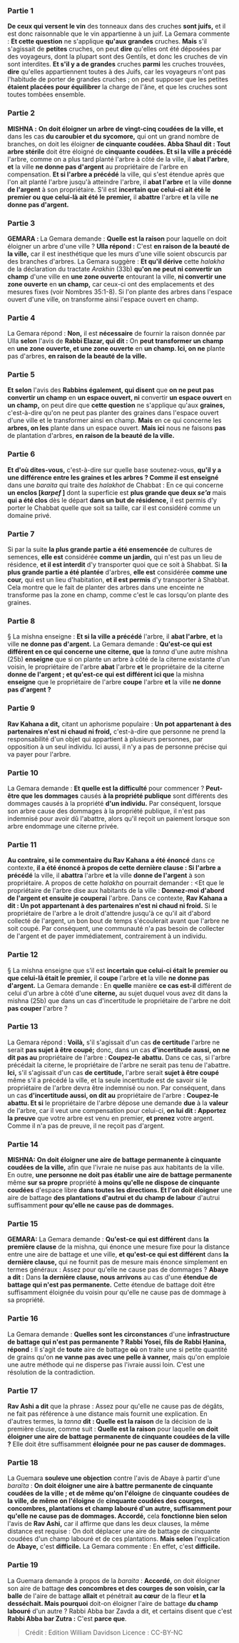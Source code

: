 
### Partie 1
<b>De ceux qui versent le vin</b> des tonneaux dans des cruches <b>sont juifs,</b> et il est donc raisonnable que le vin appartienne à un juif. La Gemara commente : <b>Et cette question</b> ne s'applique <b>qu'aux grandes</b> cruches. <b>Mais</b> s'il s'agissait de <b>petites</b> cruches, on peut <b>dire</b> qu'elles ont été déposées par des voyageurs,</b> dont la plupart sont des Gentils, et donc les cruches de vin sont interdites. <b>Et s'il y a de grandes</b> cruches <b>parmi</b> les cruches trouvées, <b>dire</b> qu'elles appartiennent toutes à des Juifs, car les voyageurs n'ont pas l'habitude de porter de grandes cruches ; on peut supposer que les petites <b>étaient placées pour équilibrer</b> la charge de l'âne, et que les cruches sont toutes tombées ensemble.

### Partie 2
<strong>MISHNA :</strong> <b>On doit éloigner un arbre de vingt-cinq coudées de la ville, et</b> dans les cas <b>du caroubier et du sycomore,</b> qui ont un grand nombre de branches, on doit les éloigner <b>de cinquante coudées. Abba Shaul dit : Tout arbre stérile</b> doit être éloigné de <b>cinquante coudées. Et si la ville a précédé</b> l'arbre, comme on a plus tard planté l'arbre à côté de la ville, il <b>abat l'arbre</b>, <b>et</b> la ville <b>ne donne pas d'argent</b> au propriétaire de l'arbre en compensation. <b>Et si l'arbre a précédé</b> la ville, qui s'est étendue après que l'on ait planté l'arbre jusqu'à atteindre l'arbre, il <b>abat l'arbre</b> et</b> la ville <b>donne de l'argent</b> à son propriétaire. S'il est <b>incertain que celui-ci ait été le premier ou que celui-là ait été le premier,</b> il <b>abattre</b> l'arbre <b>et</b> la ville <b>ne donne pas d'argent.</b>

### Partie 3
<strong>GEMARA : </strong>La Gemara demande : <b>Quelle est la raison</b> pour laquelle on doit éloigner un arbre d'une ville ? <b>Ulla répond :</b> C'est <b>en raison de la beauté de la ville,</b> car il est inesthétique que les murs d'une ville soient obscurcis par des branches d'arbres. La Gemara suggère : <b>Et qu'il dérive</b> cette <i>halakha</i> de la déclaration du tractate <i>Arakhin</i> (33b) <b>qu'on ne peut ni convertir un champ</b> d'une ville en <b>une zone ouverte</b> entourant la ville, <b>ni convertir</b> <b>une zone ouverte</b> en <b>un champ,</b> car ceux-ci ont des emplacements et des mesures fixes (voir Nombres 35:1-8). Si l'on plante des arbres dans l'espace ouvert d'une ville, on transforme ainsi l'espace ouvert en champ.

### Partie 4
La Gemara répond : <b>Non,</b> il est <b>nécessaire</b> de fournir la raison donnée par Ulla <b>selon</b> l'avis de <b>Rabbi Elazar, qui dit :</b> On <b>peut transformer un champ</b> en <b>une zone ouverte, et une zone ouverte</b> en <b>un champ. Ici, on ne</b> plante pas d'arbres, <b>en raison de la beauté de la ville.</b>

### Partie 5
<b>Et selon</b> l'avis des <b>Rabbins également, qui disent</b> que <b>on ne peut pas convertir un champ</b> en <b>un espace ouvert, ni</b> convertir <b>un espace ouvert</b> en <b>un champ,</b> on peut dire que <b>cette question</b> ne s'applique qu'aux <b>graines,</b> c'est-à-dire qu'on ne peut pas planter des graines dans l'espace ouvert d'une ville et le transformer ainsi en champ. <b>Mais</b> en ce qui concerne les <b>arbres, on les</b> plante dans un espace ouvert. <b>Mais ici</b> nous ne faisons <b>pas</b> de plantation d'arbres, <b>en raison de la beauté de la ville.</b>

### Partie 6
<b>Et d'où dites-vous,</b> c'est-à-dire sur quelle base soutenez-vous, <b>qu'il y a <b>une différence entre les graines et les arbres</b> ? Comme il est enseigné</b> dans une <i>baraita</i> qui traite des <i>halakhot</i> de Chabbat : En ce qui concerne <b>un enclos [<i>karpef</i> ]</b> dont la superficie est <b>plus grande que deux <i>se'a</i></b> mais <b>qui a été clos</b> dès le départ <b>dans un but de résidence,</b> il est permis d'y porter le Chabbat quelle que soit sa taille, car il est considéré comme un domaine privé.

### Partie 7
Si par la suite <b>la plus grande partie a été ensemencée</b> de cultures de semences, <b>elle est</b> considérée <b>comme un jardin,</b> qui n'est pas un lieu de résidence, <b>et il est interdit</b> d'y transporter quoi que ce soit à Shabbat. Si <b>la plus grande partie a été plantée</b> d'arbres, <b>elle est</b> considérée <b>comme une cour,</b> qui est un lieu d'habitation, <b>et il est permis</b> d'y transporter à Shabbat. Cela montre que le fait de planter des arbres dans une enceinte ne transforme pas la zone en champ, comme c'est le cas lorsqu'on plante des graines.

### Partie 8
§ La mishna enseigne : <b>Et si la ville a précédé</b> l'arbre, il <b>abat l'arbre</b>, <b>et</b> la ville <b>ne donne pas d'argent.</b> La Gemara demande : <b>Qu'est-ce qui est différent en ce qui concerne une citerne, que</b> la <i>tanna</i> d'une autre mishna (25b) <b>enseigne</b> que si on plante un arbre à côté de la citerne existante d'un voisin, le propriétaire de l'arbre <b>abat</b> l'arbre <b>et</b> le propriétaire de la citerne <b>donne de l'argent ; et qu'est-ce qui est différent ici que</b> la mishna <b>enseigne</b> que le propriétaire de l'arbre <b>coupe</b> l'arbre <b>et</b> la ville <b>ne donne pas d'argent ? </b>

### Partie 9
<b>Rav Kahana a dit,</b> citant un aphorisme populaire : <b>Un pot appartenant à des partenaires n'est ni chaud ni froid,</b> c'est-à-dire que personne ne prend la responsabilité d'un objet qui appartient à plusieurs personnes, par opposition à un seul individu. Ici aussi, il n'y a pas de personne précise qui va payer pour l'arbre.

### Partie 10
La Gemara demande : <b>Et quelle est la difficulté</b> pour commencer ? <b>Peut-être que les dommages</b> causés <b>à la propriété publique</b> sont différents des dommages</b> causés à la propriété <b>d'un individu.</b> Par conséquent, lorsque son arbre cause des dommages à la propriété publique, il n'est pas indemnisé pour avoir dû l'abattre, alors qu'il reçoit un paiement lorsque son arbre endommage une citerne privée.

### Partie 11
<b>Au contraire, si le commentaire du Rav Kahana</b> <b>a été énoncé</b> dans ce contexte, <b>il a été énoncé à propos de cette dernière clause : Si l'arbre a précédé</b> la ville, il <b>abattra</b> l'arbre <b>et</b> la ville <b>donne de l'argent</b> à son propriétaire. A propos de cette <i>halakha</i> on pourrait demander : <Et que le propriétaire de l'arbre dise aux habitants de la ville : <b>Donnez-moi d'abord de l'argent et ensuite je couperai</b> l'arbre. Dans ce contexte, <b>Rav Kahana a dit : Un pot appartenant à des partenaires n'est ni chaud ni froid.</b> Si le propriétaire de l'arbre a le droit d'attendre jusqu'à ce qu'il ait d'abord collecté de l'argent, un bon bout de temps s'écoulerait avant que l'arbre ne soit coupé. Par conséquent, une communauté n'a pas besoin de collecter de l'argent et de payer immédiatement, contrairement à un individu.

### Partie 12
§ La mishna enseigne que s'il est <b>incertain que celui-ci était le premier ou que celui-là était le premier,</b> il <b>coupe</b> l'arbre <b>et</b> la ville <b>ne donne pas d'argent.</b> La Gemara demande : En <b>quelle</b> manière <b>ce cas est-il</b> différent de</b> celui d'un arbre à côté d'une <b>citerne,</b> au sujet duquel vous avez dit</b> dans la mishna (25b) que dans un cas d'incertitude le propriétaire de l'arbre ne doit <b>pas couper</b> l'arbre ?

### Partie 13
La Gemara répond : <b>Voilà,</b> s'il s'agissait d'un cas <b>de certitude</b> l'arbre ne serait <b>pas sujet à être coupé;</b> donc, dans un cas <b>d'incertitude aussi, on ne dit pas au</b> propriétaire de l'arbre : <b>Coupez-le</b> <b>abattu.</b> Dans ce cas, si l'arbre précédait la citerne, le propriétaire de l'arbre ne serait pas tenu de l'abattre. <b>Ici,</b> s'il s'agissait d'un cas <b>de certitude,</b> l'arbre serait <b>sujet à être coupé</b> même s'il a précédé la ville, et la seule incertitude est de savoir si le propriétaire de l'arbre devra être indemnisé ou non. Par conséquent, dans un cas <b>d'incertitude aussi, on dit au</b> propriétaire de l'arbre : <b>Coupez-le</b> <b>abattu. Et si</b> le propriétaire de l'arbre dépose une demande <b>due</b> à la <b>valeur</b> de l'arbre, car il veut une compensation pour celui-ci, <b>on lui dit : Apportez la preuve</b> que votre arbre est venu en premier, <b>et prenez</b> votre argent. Comme il n'a pas de preuve, il ne reçoit pas d'argent.

### Partie 14
<strong>MISHNA:</strong> <b>On doit éloigner une aire de battage permanente à cinquante coudées de la ville,</b> afin que l'ivraie ne nuise pas aux habitants de la ville. En outre, <b>une personne ne doit pas établir une aire de battage permanente</b> même <b>sur sa propre</b> propriété <b>à moins qu'elle ne dispose de cinquante coudées</b> d'espace libre <b>dans toutes les directions. Et l'on doit éloigner</b> une aire de battage <b>des plantations d'autrui et du</b> <b>champ de labour</b> d'autrui suffisamment <b>pour qu'elle ne cause pas de dommages.</b>

### Partie 15
<strong>GEMARA:</strong> La Gemara demande : <b>Qu'est-ce qui est différent</b> dans <b>la première clause</b> de la mishna, qui énonce une mesure fixe pour la distance entre une aire de battage et une ville, <b>et qu'est-ce qui est différent</b> dans <b>la dernière clause,</b> qui ne fournit pas de mesure mais énonce simplement en termes généraux : Assez pour qu'elle ne cause pas de dommages ? <b>Abaye a dit :</b> Dans <b>la dernière clause, nous arrivons</b> au cas d'une <b>étendue de battage qui n'est pas permanente.</b> Cette étendue de battage doit être suffisamment éloignée du voisin pour qu'elle ne cause pas de dommage à sa propriété.

### Partie 16
La Gemara demande : <b>Quelles sont les circonstances</b> d'une <b>infrastructure de battage qui n'est pas permanente ? Rabbi Yosei, fils de Rabbi Ḥanina, répond :</b> Il s'agit de <b>toute</b> aire de battage <b>où</b> on traite une si petite quantité de grains qu'on <b>ne vanne pas avec une pelle à vanner,</b> mais qu'on emploie une autre méthode qui ne disperse pas l'ivraie aussi loin. C'est une résolution de la contradiction.

### Partie 17
<b>Rav Ashi a dit</b> que la phrase : Assez pour qu'elle ne cause pas de dégâts, ne fait pas référence à une distance mais fournit une explication. En d'autres termes, la <i>tanna</i> <b>dit : Quelle est la raison</b> de la décision de la première clause, comme suit : <b>Quelle est la raison</b> pour laquelle <b>on doit éloigner une aire de battage permanente de cinquante coudées de la ville ?</b> Elle doit être suffisamment <b>éloignée</b> <b>pour ne pas causer de dommages.</b>

### Partie 18
La Guemara <b>souleve une objection</b> contre l'avis de Abaye à partir d'une <i>baraïta</i> : <b>On doit éloigner une aire à battre permanente de cinquante coudées de la ville ; et de même qu'on l'éloigne</b> de <b>cinquante coudées de la ville, de même on l'éloigne</b> de <b>cinquante coudées des courges, concombres, plantations et champ labouré d'un autre, suffisamment pour qu'elle ne cause pas de dommages. Accordé,</b> cela <b>fonctionne bien selon</b> l'avis de <b>Rav Ashi,</b> car il affirme que dans les deux clauses, la même distance est requise : On doit déplacer une aire de battage de cinquante coudées d'un champ labouré et de ces plantations. <b>Mais selon</b> l'explication de <b>Abaye,</b> c'est <b>difficile.</b> La Gemara commente : En effet, c'est <b>difficile.</b>

### Partie 19
La Guemara demande à propos de la <i>baraita</i> : <b>Accordé,</b> on doit éloigner son aire de battage <b>des <b>concombres et des courges</b> de son voisin, car la balle</b> de l'aire de battage <b>allait</b> et pénétrait <b>au cœur</b> de la fleur <b>et la desséchait. Mais pourquoi</b> doit-on éloigner l'aire de battage <b>du champ labouré</b> d'un autre ? Rabbi Abba bar Zavda a dit, et certains disent</b> que c'est <b>Rabbi Abba bar Zutra :</b> C'est <b>parce que</b>.

>Crédit : Edition William Davidson
>Licence : CC-BY-NC